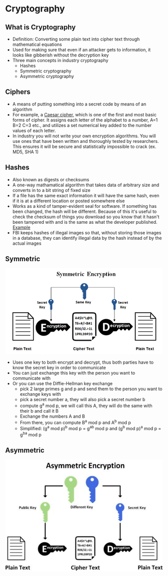# Cryptography

## What is Cryptography
* Definition: Converting some plain text into cipher text through mathematical equations
* Used for making sure that even if an attacker gets to information, it looks like gibberish without the decryption key
* Three main concepts in industry cryptography
  * Hashes
  * Symmetric cryptography
  * Asymmetric cryptography

## Ciphers
* A means of putting something into a secret code by means of an algorithm
* For example, a [Caesar cipher](https://cryptii.com/pipes/caesar-cipher), which is one of the first and most basic forms of cipher. It assigns each letter of the alphabet to a number, A=1 B=2 C=3 etc., and utilizes a set numerical key added to the number values of each letter.
* In industry you will not write your own encryption algorithms. You will use ones that have been written and thoroughly tested by researchers. This ensures it will be secure and statistically impossible to crack (ex. MD5, SHA 1)

## Hashes 
* Also known as digests or checksums
* A one-way mathamatical algorithm that takes data of arbitrary size and converts in to a bit string of fixed size
* If a file has the same exact information it will have the same hash, even if it is at a different location or posted somewhere else
* Works as a kind of tamper-evident seal for software. If something has been changed, the hash will be different. Because of this it's useful to check the checksum of things you download so you know that it hasn't been tampered with and is the same as what the developer published. [Example](https://www.kali.org/downloads/)
* FBI keeps hashes of illegal images so that, without storing those images in a database, they can identify illegal data by the hash instead of by the actual images

## Symmetric
![symmetric](https://github.com/OKStateACM/CryptographyNotes/blob/master/symmetric%20diagram.png)
* Uses one key to both encrypt and decrypt, thus both parties have to know the secret key in order to communicate
* You can just exchange this key with the person you want to communicate with
* Or you can use the Diffie-Hellman key exchange
	* pick 2 large primes g and p and send them to the person you want to exchange keys with
	* pick a secret number a, they will also pick a secret number b
	* compute g<sup>a</sup> mod p, we will call this A, they will do the same with their b and call it B
	* Exchange the numbers A and B
	* From there, you can compute B<sup>a</sup> mod p and A<sup>b</sup> mod p
	* Simplified: (g<sup>a</sup> mod p)<sup>b</sup> mod p = g<sup>ab</sup> mod p and (g<sup>b</sup> mod p)<sup>a</sup> mod p = g<sup>ba</sup> mod p

## Asymmetric
![asymmetric](https://github.com/OKStateACM/CryptographyNotes/blob/master/asymmetric%20diagram.png)